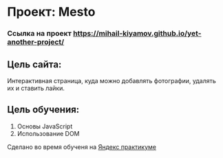 # **Проект: Mesto**

### Ссылка на проект https://mihail-kiyamov.github.io/yet-another-project/ ###

## **Цель сайта:**  
Интерактивная страница, куда можно добавлять фотографии, удалять их и ставить лайки.

## **Цель обучения:**
1. Основы JavaScript 
2. Использование DOM
  
Сделано во время обученя на [Яндекс практикуме](https://practicum.yandex.ru/profile/web/) 
